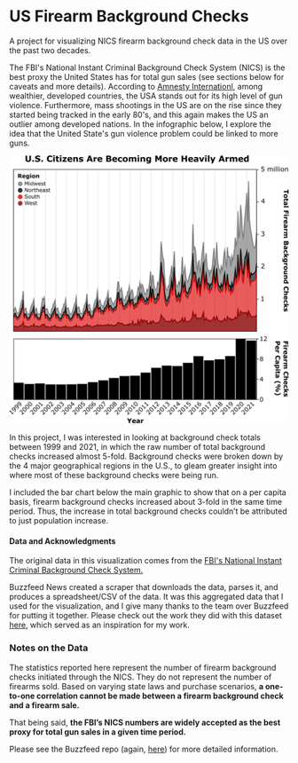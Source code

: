 # US Firearm Background Checks
A project for visualizing NICS firearm background check data in the US over the past two decades.

The FBI's National Instant Criminal Background Check System (NICS) is the best proxy the United States has for total gun sales (see sections below for caveats and more details). According to [Amnesty Internationl](https://www.amnesty.org/en/what-we-do/arms-control/gun-violence/), among wealthier, developed countries, the USA stands out for its high level of gun violence. Furthermore, mass shootings in the US are on the rise since they started being tracked in the early 80's, and this again makes the US an outlier among developed nations. In the infographic below, I explore the idea that the United State's gun violence problem could be linked to more guns.

![infograph](https://github.com/lmjacoby/firearm_checks/blob/main/static/firearms_infograph.png)

In this project, I was interested in looking at background check totals between 1999 and 2021, in which the raw number of total background checks increased almost 5-fold. Background checks were broken down by the 4 major geographical regions in the U.S., to gleam greater insight into where most of these background checks were being run.

I included the bar chart below the main graphic to show that on a per capita basis, firearm background checks increased about 3-fold in the same time period. Thus, the increase in total background checks couldn’t be attributed to just population increase.

#### Data and Acknowledgments
The original data in this visualization comes from the [FBI's National Instant Criminal Background Check System.](https://www.fbi.gov/services/cjis/nics)

Buzzfeed News created a scraper that downloads the data, parses it, and produces a spreadsheet/CSV of the data. It was this aggregated data that I used for the visualization, and I give many thanks to the team over Buzzfeed for putting it together. Please check out the work they did with this dataset [here](https://github.com/BuzzFeedNews/nics-firearm-background-checks/), which served as an inspiration for my work.

### Notes on the Data
The statistics reported here represent the number of firearm background checks initiated through the NICS. They do not represent the number of firearms sold. Based on varying state laws and purchase scenarios, **a one-to-one correlation cannot be made between a firearm background check and a firearm sale.**

That being said, **the FBI’s NICS numbers are widely accepted as the best proxy for total gun sales in a given time period.**

Please see the Buzzfeed repo (again, [here](https://github.com/BuzzFeedNews/nics-firearm-background-checks/)) for more detailed information.
